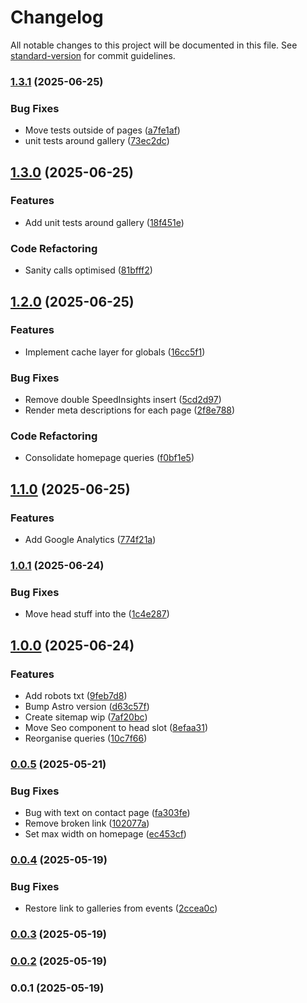 # Changelog

All notable changes to this project will be documented in this file. See [standard-version](https://github.com/conventional-changelog/standard-version) for commit guidelines.

### [1.3.1](https://github.com/marvinbarretto/nsguild/compare/v1.3.0...v1.3.1) (2025-06-25)


### Bug Fixes

* Move tests outside of pages ([a7fe1af](https://github.com/marvinbarretto/nsguild/commit/a7fe1afc63a755fcd661e9f694bc1c9493743359))
* unit tests around gallery ([73ec2dc](https://github.com/marvinbarretto/nsguild/commit/73ec2dcc9cd74dc8f6ccf988e620b21655652a9c))

## [1.3.0](https://github.com/marvinbarretto/nsguild/compare/v1.2.0...v1.3.0) (2025-06-25)


### Features

* Add unit tests around gallery ([18f451e](https://github.com/marvinbarretto/nsguild/commit/18f451e0328361ae377b003eeacf7156d7e2c448))


### Code Refactoring

* Sanity calls optimised ([81bfff2](https://github.com/marvinbarretto/nsguild/commit/81bfff29a4467102ac7f72c422663f9a5751410f))

## [1.2.0](https://github.com/marvinbarretto/nsguild/compare/v1.1.0...v1.2.0) (2025-06-25)


### Features

* Implement cache layer for globals ([16cc5f1](https://github.com/marvinbarretto/nsguild/commit/16cc5f12e4e2a5882a9337dbd50e5098d68dbda0))


### Bug Fixes

* Remove double SpeedInsights insert ([5cd2d97](https://github.com/marvinbarretto/nsguild/commit/5cd2d9795c2099e8a9e02e9c68870e238cc73fd9))
* Render meta descriptions for each page ([2f8e788](https://github.com/marvinbarretto/nsguild/commit/2f8e788ee8898a5faf443a0505da38288a63813f))


### Code Refactoring

* Consolidate homepage queries ([f0bf1e5](https://github.com/marvinbarretto/nsguild/commit/f0bf1e59554929ce25faa30cbc0bcfe333b0cce0))

## [1.1.0](https://github.com/marvinbarretto/nsguild/compare/v1.0.1...v1.1.0) (2025-06-25)


### Features

* Add Google Analytics ([774f21a](https://github.com/marvinbarretto/nsguild/commit/774f21af58ce15ddcf2f11384b6fb6fb866b0b93))

### [1.0.1](https://github.com/marvinbarretto/nsguild/compare/v1.0.0...v1.0.1) (2025-06-24)


### Bug Fixes

* Move head stuff into the <head> ([1c4e287](https://github.com/marvinbarretto/nsguild/commit/1c4e28734466a49ea7faa35fa21ea36f104460ab))

## [1.0.0](https://github.com/marvinbarretto/nsguild/compare/v0.0.5...v1.0.0) (2025-06-24)


### Features

* Add robots txt ([9feb7d8](https://github.com/marvinbarretto/nsguild/commit/9feb7d867ccfbf0af89464bebd1d42a94d1e77fc))
* Bump Astro version ([d63c57f](https://github.com/marvinbarretto/nsguild/commit/d63c57f7f97f05a35a4a371e3a01323850a7db8d))
* Create sitemap wip ([7af20bc](https://github.com/marvinbarretto/nsguild/commit/7af20bc60ae9b76a5d0b01018893b22dc2755d0e))
* Move Seo component to head slot ([8efaa31](https://github.com/marvinbarretto/nsguild/commit/8efaa3179523f67758dab667bffd6127687cde7b))
* Reorganise queries ([10c7f66](https://github.com/marvinbarretto/nsguild/commit/10c7f66551fd1351700da8e70aa719380c903d22))

### [0.0.5](https://github.com/marvinbarretto/nsguild/compare/v0.0.4...v0.0.5) (2025-05-21)


### Bug Fixes

* Bug with text on contact page ([fa303fe](https://github.com/marvinbarretto/nsguild/commit/fa303fe3b936d31fb3e6c22e7b4dd6ef47d3b009))
* Remove broken link ([102077a](https://github.com/marvinbarretto/nsguild/commit/102077aed2438861f460610ec66c990f52bb6bfc))
* Set max width on homepage ([ec453cf](https://github.com/marvinbarretto/nsguild/commit/ec453cf5780e327bd1d2e79f0290e951f13c93fb))

### [0.0.4](https://github.com/marvinbarretto/nsguild/compare/v0.0.3...v0.0.4) (2025-05-19)


### Bug Fixes

* Restore link to galleries from events ([2ccea0c](https://github.com/marvinbarretto/nsguild/commit/2ccea0c39b593f4e4efd77d8f7c657de28550e00))

### [0.0.3](https://github.com/marvinbarretto/nsguild/compare/v0.0.2...v0.0.3) (2025-05-19)

### [0.0.2](https://github.com/marvinbarretto/nsguild/compare/v0.0.1...v0.0.2) (2025-05-19)

### 0.0.1 (2025-05-19)
